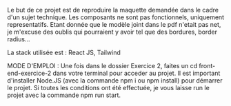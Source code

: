 Le but de ce projet est de reproduire la maquette demandée dans le cadre d'un sujet technique.
Les composants ne sont pas fonctionnels, uniquement representatifs. Etant donnée que le modèle joint dans le pdf n'etait pas net, je m'excuse des oublis qui pourraient y avoir tel que des bordures, border radius...

La stack utilisée est : React JS, Tailwind

MODE D'EMPLOI :
Une fois dans le dossier Exercice 2, faites un cd front-end-exercice-2 dans votre terminal pour acceder au projet.
Il est important d'installer Node.JS (avec la commande npm i ou npm install) pour démarrer le projet.
Si toutes les conditions ont été effectuée, je vous laisse run le projet avec la commande npm run start.
